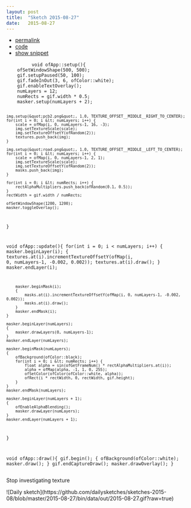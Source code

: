 ```yaml
---
layout: post
title:  "Sketch 2015-08-27"
date:   2015-08-27
---
```

<div class="code">
    <ul>
		<li><a href="{% post_url 2015-08-27-sketch %}">permalink</a></li>
		<li><a href="https://github.com/dailysketches/sketches-2015-08/tree/master/2015-08-27">code</a></li>
		<li><a href="#" class="snippet-button">show snippet</a></li>
	</ul>
    <pre class="snippet">
        <code class="cpp">void ofApp::setup(){
    ofSetWindowShape(500, 500);
    gif.setupPaused(50, 100);
    gif.fadeInOut(3, 6, ofColor::white);
    gif.enableTextOverlay();
    numLayers = 12;
    numRects = gif.width * 0.5;
    masker.setup(numLayers + 2);
    
    img.setup(&quot;pcb2.png&quot;, 1.0, TEXTURE_OFFSET__MIDDLE__RIGHT_TO_CENTER);
    for(int i = 0; i &lt; numLayers; i++) {
        scale = ofMap(i, 0, numLayers-1, 16, -3);
        img.setTextureScale(scale);
        img.setTextureOffsetY(ofRandom(2));
        textures.push_back(img);
    }
    
    img.setup(&quot;road.png&quot;, 1.0, TEXTURE_OFFSET__MIDDLE__LEFT_TO_CENTER);
    for(int i = 0; i &lt; numLayers; i++) {
        scale = ofMap(i, 0, numLayers-1, 2, 1);
        img.setTextureScale(scale);
        img.setTextureOffsetY(ofRandom(2));
        masks.push_back(img);
    }
    
    for(int i = 0; i &lt; numRects; i++) {
        rectAlphaMultipliers.push_back(ofRandom(0.1, 0.5));
    }
    rectWidth = gif.width / numRects;
    
    ofSetWindowShape(1200, 1200);
    masker.toggleOverlay();
}

void ofApp::update(){
    for(int i = 0; i &lt; numLayers; i++) {
        masker.beginLayer(i);
        {
            textures.at(i).incrementTextureOffsetY(ofMap(i, 0, numLayers-1, -0.002, 0.002));
            textures.at(i).draw();
        }
        masker.endLayer(i);
        
        masker.beginMask(i);
        {
            masks.at(i).incrementTextureOffsetY(ofMap(i, 0, numLayers-1, -0.002, 0.002));
            masks.at(i).draw();
        }
        masker.endMask(i);
    }
    
    masker.beginLayer(numLayers);
    {
        masker.drawLayers(0, numLayers-1);
    }
    masker.endLayer(numLayers);
    
    masker.beginMask(numLayers);
    {
        ofBackground(ofColor::black);
        for(int i = 0; i &lt; numRects; i++) {
            float alpha = sin(ofGetFrameNum() * rectAlphaMultipliers.at(i));
            alpha = ofMap(alpha, -1, 1, 0, 255);
            ofSetColor(ofColor(ofColor::white, alpha));
            ofRect(i * rectWidth, 0, rectWidth, gif.height);
        }
    }
    masker.endMask(numLayers);
    
    masker.beginLayer(numLayers + 1);
    {
        ofEnableAlphaBlending();
        masker.drawLayer(numLayers);
    }
    masker.endLayer(numLayers + 1);
}

void ofApp::draw(){
    gif.begin();
    {
        ofBackground(ofColor::white);
        masker.draw();
    }
    gif.endCaptureDraw();
    masker.drawOverlay();
}</code>
    </pre>
</div>
<p class="description">Stop investigating texture</p>
![Daily sketch](https://github.com/dailysketches/sketches-2015-08/blob/master/2015-08-27/bin/data/out/2015-08-27.gif?raw=true)
